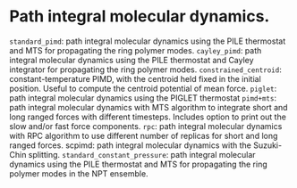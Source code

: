 Path integral molecular dynamics. 
=================================================
`standard_pimd`: path integral molecular dynamics using the PILE thermostat and MTS for propagating the ring polymer modes.
`cayley_pimd`: path integral molecular dynamics using the PILE thermostat and Cayley integrator for propagating the ring polymer modes.
`constrained_centroid`: constant-temperature PIMD, with the centroid held fixed in the initial position. Useful to compute the centroid potential of mean force.
`piglet`: path integral molecular dynamics using the PIGLET thermostat
`pimd+mts`:  path integral molecular dynamics with MTS algorithm to integrate short and long ranged forces with different timesteps. Includes option to print out the slow and/or fast force components.
`rpc`:  path integral molecular dynamics with RPC algorithm to use different number of replicas for short and long ranged forces.
scpimd:  path integral molecular dynamics with the Suzuki-Chin splitting.
`standard_constant_pressure`: path integral molecular dynamics using the PILE thermostat and MTS for propagating the ring polymer modes in the NPT ensemble.
